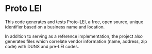 # Proto LEI

This code generates and tests Proto-LEI, a free, open source, unique identifier based on a business name and location.

In addition to serving as a reference implementation, the project also generates files which correlate vendor information (name, address, zip code) with DUNS and pre-LEI codes.